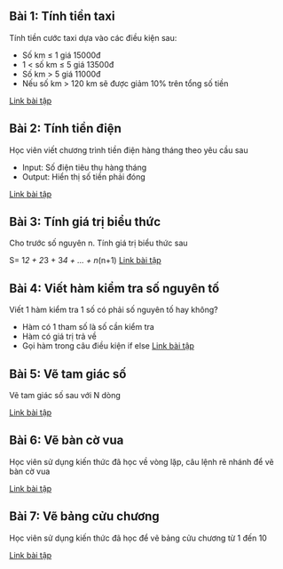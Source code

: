 ## Bài 1: Tính tiền taxi

Tính tiền cước taxi dựa vào các điều kiện sau:

- Số km ≤ 1 giá 15000đ
- 1 < số km ≤ 5 giá 13500đ
- Số km > 5 giá 11000đ
- Nếu số km > 120 km sẽ được giảm 10% trên tổng số tiền

[Link bài tập](./ex01.html)

## Bài 2: Tính tiền điện

Học viên viết chương trình tiền điện hàng tháng theo yêu cầu sau

- Input: Số điện tiêu thụ hàng tháng
- Output: Hiển thị số tiền phải đóng

[Link bài tập](./ex02.html)

## Bài 3: Tính giá trị biểu thức

Cho trước số nguyên n. Tính giá trị biểu thức sau

S= 1*2 + 2*3 + 3*4 + ... + n*(n+1)
[Link bài tập](./ex03.html)

## Bài 4: Viết hàm kiểm tra số nguyên tố

Viết 1 hàm kiểm tra 1 số có phải số nguyên tố hay không?

- Hàm có 1 tham số là số cần kiểm tra
- Hàm có giá trị trả về
- Gọi hàm trong câu điều kiện if else
  [Link bài tập](./ex04.html)

## Bài 5: Vẽ tam giác số

Vẽ tam giác số sau với N dòng

[Link bài tập](./ex05.html)

## Bài 6: Vẽ bàn cờ vua

Học viên sử dụng kiến thức đã học về vòng lặp, câu lệnh rẽ nhánh để vẽ bàn cờ vua

[Link bài tập](./ex06.html)

## Bài 7: Vẽ bảng cửu chương

Học viên sử dụng kiến thức đã học để vẽ bảng cửu chương từ 1 đến 10

[Link bài tập](./ex07.html)
